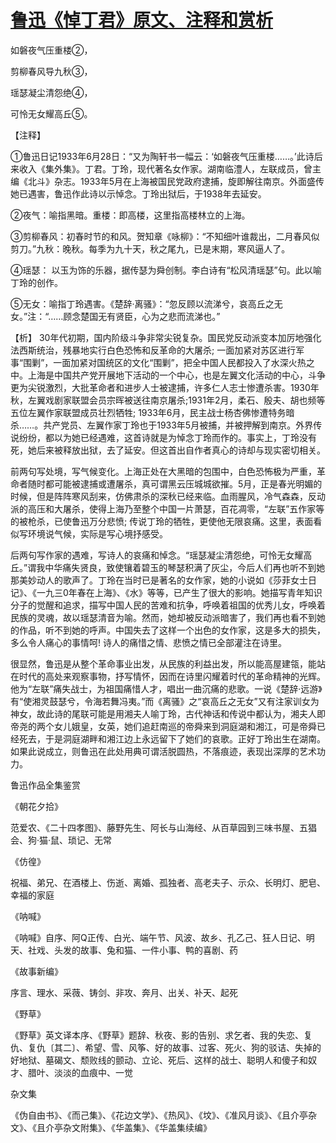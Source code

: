 # [鲁迅《悼丁君》原文、注释和赏析](https://www.vrrw.net/wx/9373.html)

如磐夜气压重楼②，

剪柳春风导九秋③，

瑶瑟凝尘清怨绝④，

可怜无女耀高丘⑤。

【注释】

①鲁迅日记1933年6月28日：“又为陶轩书一幅云：‘如磐夜气压重楼……。’此诗后来收入《集外集》。丁君。丁玲，现代著名女作家。湖南临澧人，左联成员，曾主编《北斗》杂志。1933年5月在上海被国民党政府逮捕，旋即解往南京。外面盛传她已遇害，鲁迅作此诗以示悼念。丁玲出狱后，于1938年去延安。

②夜气：喻指黑暗。重楼：即高楼，这里指高楼林立的上海。

③剪柳春风：初春时节的和风。贺知章《咏柳》：“不知细叶谁裁出，二月春风似剪刀。”九秋：晚秋。每季为九十天，秋之尾九，已是末期，寒风逼人了。

④瑶瑟： 以玉为饰的乐器，据传瑟为舜创制。李白诗有“松风清瑶瑟”句。此以喻丁玲的创作。

⑤无女：喻指丁玲遇害。《楚辞·离骚》：“忽反顾以流涕兮，哀高丘之无女。”注：“……顾念楚国无有贤臣，心为之悲而流涕也。”



【析】 30年代初期，国内阶级斗争非常尖锐复杂。国民党反动派变本加厉地强化法西斯统治，残暴地实行白色恐怖和反革命的大屠杀; 一面加紧对苏区进行军事“围剿”，一面加紧对国统区的文化“围剿”，把全中国人民都投入了水深火热之中。上海是中国共产党开展地下活动的一个中心，也是左翼文化活动的中心，斗争更为尖锐激烈，大批革命者和进步人士被逮捕，许多仁人志士惨遭杀害。1930年秋，左翼戏剧家联盟会员宗晖被送往南京屠杀;1931年2月，柔石、殷夫、胡也频等五位左翼作家联盟成员壮烈牺牲; 1933年6月，民主战士杨杏佛惨遭特务暗杀……。共产党员、左翼作家丁玲也于1933年5月被捕，并被押解到南京。外界传说纷纷，都以为她已经遇难，这首诗就是为悼念丁玲而作的。事实上，丁玲没有死，她后来被释放出狱，去了延安。但这首出自作者真心的诗却与现实密切相关。

前两句写处境，写气候变化。上海正处在大黑暗的包围中，白色恐怖极为严重，革命者随时都可能被逮捕或遭屠杀，真可谓黑云压城城欲摧。5月，正是春光明媚的时候，但是阵阵寒风刮来，仿佛肃杀的深秋已经来临。血雨腥风，冷气森森，反动派的高压和大屠杀，使得上海乃至整个中国一片萧瑟，百花凋零，“左联”五作家等的被枪杀，已使鲁迅万分悲愤; 传说丁玲的牺牲，更使他无限哀痛。这里，表面看似写环境说气候，实际是写心境抒感受。

后两句写作家的遇难，写诗人的哀痛和悼念。“瑶瑟凝尘清怨绝，可怜无女耀高丘。”谓我中华痛失贤良，致使镶着碧玉的琴瑟积满了灰尘，今后人们再也听不到她那美妙动人的歌声了。丁玲在当时已是著名的女作家，她的小说如《莎菲女士日记》、《一九三0年春在上海》、《水》等等，已产生了很大的影响。她描写青年知识分子的觉醒和追求，描写中国人民的苦难和抗争，呼唤着祖国的优秀儿女，呼唤着民族的灵魂，故以瑶瑟清音为喻。然而，她却被反动派暗害了，我们再也看不到她的作品，听不到她的呼声。中国失去了这样一个出色的女作家，这是多大的损失，多么令人痛心的事情呵! 诗人的痛惜之情、悲愤之情已全部灌注在诗里。

很显然，鲁迅是从整个革命事业出发，从民族的利益出发，所以能高屋建瓴，能站在时代的高处来观察事物，抒写情怀，因而在诗里闪耀着时代的革命精神的光辉。他为“左联”痛失战士，为祖国痛惜人才，唱出一曲沉痛的悲歌。一说《楚辞·远游》有“使湘灵鼓瑟兮，令海若舞冯夷。”而《离骚》之“哀高丘之无女”又有注家训女为神女，故此诗的尾联可能是用湘夫人喻丁玲，古代神话和传说中都认为，湘夫人即帝尧的两个女儿娥皇，女英，她们追赶南巡的帝舜来到洞庭湖和湘江，可是帝舜已经死去，于是洞庭湖畔和湘江边上永远留下了她们的哀歌。正好丁玲出生在湖南。如果此说成立，则鲁迅在此处用典可谓活脱圆热，不落痕迹，表现出深厚的艺术功力。

鲁迅作品全集鉴赏

《朝花夕拾》

范爱农、《二十四孝图》、藤野先生、阿长与山海经、从百草园到三味书屋、五猖会、狗·猫·鼠、琐记、无常

《仿徨》

祝福、弟兄、在酒楼上、伤逝、离婚、孤独者、高老夫子、示众、长明灯、肥皂、幸福的家庭

《呐喊》

《呐喊》自序、阿Q正传、白光、端午节、风波、故乡、孔乙己、狂人日记、明天、社戏、头发的故事、兔和猫、一件小事、鸭的喜剧、药

《故事新编》

序言、理水、采薇、铸剑、非攻、奔月、出关、补天、起死

《野草》

《野草》英文译本序、《野草》题辞、秋夜、影的告别、求乞者、我的失恋、复仇、复仇〔其二〕、希望、雪、风筝、好的故事、过客、死火、狗的驳诘、失掉的好地狱、墓碣文、颓败线的颤动、立论、死后、这样的战士、聪明人和傻子和奴才、腊叶、淡淡的血痕中、一觉

杂文集

《伪自由书》、《而己集》、《花边文学》、《热风》、《坟》、《准风月谈》、《且介亭杂文》、《且介亭杂文附集》、《华盖集》、《华盖集续编》

